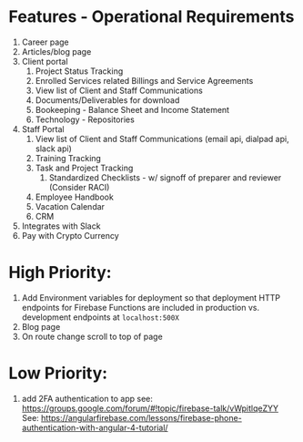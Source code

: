# Features - Operational Requirements
1. Career page
2. Articles/blog page
3. Client portal
    1. Project Status Tracking
    2. Enrolled Services related Billings and Service Agreements
    3. View list of Client and Staff Communications
    4. Documents/Deliverables for download
    5. Bookeeping - Balance Sheet and Income Statement
    6. Technology - Repositories
4. Staff Portal
    1. View list of Client and Staff Communications (email api, dialpad api, slack api)
    2. Training Tracking 
    3. Task and Project Tracking
        1. Standardized Checklists - w/ signoff of preparer and reviewer (Consider RACI)
    4. Employee Handbook
    5. Vacation Calendar
    6. CRM
4. Integrates with Slack
5. Pay with Crypto Currency

# High Priority: 
1. Add Environment variables for deployment so that deployment HTTP endpoints for Firebase Functions are included in production vs. development endpoints at `localhost:500X`
2. Blog page
3. On route change scroll to top of page

# Low Priority: 
1. add 2FA authentication to app
see: https://groups.google.com/forum/#!topic/firebase-talk/vWpitlqeZYY
See: https://angularfirebase.com/lessons/firebase-phone-authentication-with-angular-4-tutorial/


